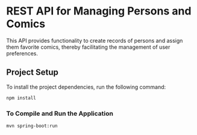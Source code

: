 # REST API for Managing Persons and Comics

This API provides functionality to create records of persons and assign them favorite comics, thereby facilitating the management of user preferences.

## Project Setup

To install the project dependencies, run the following command:

```sh
npm install


```

### To Compile and Run the Application

```sh
mvn spring-boot:run
```

